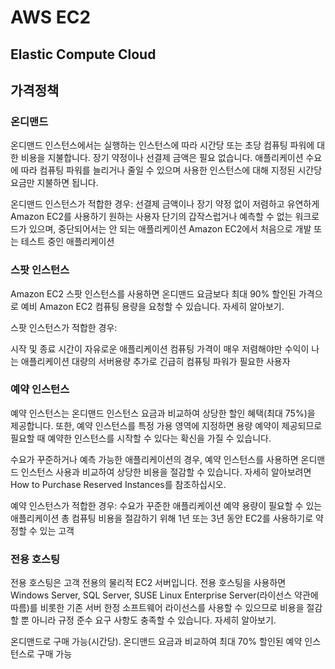 # AWS EC2

## Elastic Compute Cloud

## 가격정책

### 온디맨드

온디맨드 인스턴스에서는 실행하는 인스턴스에 따라 시간당 또는 초당 컴퓨팅 파워에 대한 비용을 지불합니다. 장기 약정이나 선결제 금액은 필요 없습니다. 애플리케이션 수요에 따라 컴퓨팅 파워를 늘리거나 줄일 수 있으며 사용한 인스턴스에 대해 지정된 시간당 요금만 지불하면 됩니다.

온디맨드 인스턴스가 적합한 경우:
선결제 금액이나 장기 약정 없이 저렴하고 유연하게 Amazon EC2를 사용하기 원하는 사용자
단기의 갑작스럽거나 예측할 수 없는 워크로드가 있으며, 중단되어서는 안 되는 애플리케이션
Amazon EC2에서 처음으로 개발 또는 테스트 중인 애플리케이션

### 스팟 인스턴스

Amazon EC2 스팟 인스턴스를 사용하면 온디맨드 요금보다 최대 90% 할인된 가격으로 예비 Amazon EC2 컴퓨팅 용량을 요청할 수 있습니다. 자세히 알아보기.

스팟 인스턴스가 적합한 경우:

시작 및 종료 시간이 자유로운 애플리케이션
컴퓨팅 가격이 매우 저렴해야만 수익이 나는 애플리케이션
대량의 서버용량 추가로 긴급히 컴퓨팅 파워가 필요한 사용자

### 예약 인스턴스

예약 인스턴스는 온디맨드 인스턴스 요금과 비교하여 상당한 할인 혜택(최대 75%)을 제공합니다. 또한, 예약 인스턴스를 특정 가용 영역에 지정하면 용량 예약이 제공되므로 필요할 때 예약한 인스턴스를 시작할 수 있다는 확신을 가질 수 있습니다.

수요가 꾸준하거나 예측 가능한 애플리케이션의 경우, 예약 인스턴스를 사용하면 온디맨드 인스턴스 사용과 비교하여 상당한 비용을 절감할 수 있습니다. 자세히 알아보려면 How to Purchase Reserved Instances를 참조하십시오.

예약 인스턴스가 적합한 경우:
수요가 꾸준한 애플리케이션
예약 용량이 필요할 수 있는 애플리케이션
총 컴퓨팅 비용을 절감하기 위해 1년 또는 3년 동안 EC2를 사용하기로 약정할 수 있는 고객

### 전용 호스팅

전용 호스팅은 고객 전용의 물리적 EC2 서버입니다. 전용 호스팅을 사용하면 Windows Server, SQL Server, SUSE Linux Enterprise Server(라이선스 약관에 따름)를 비롯한 기존 서버 한정 소프트웨어 라이선스를 사용할 수 있으므로 비용을 절감할 뿐 아니라 규정 준수 요구 사항도 충족할 수 있습니다. 자세히 알아보기.

온디맨드로 구매 가능(시간당).
온디맨드 요금과 비교하여 최대 70% 할인된 예약 인스턴스로 구매 가능
